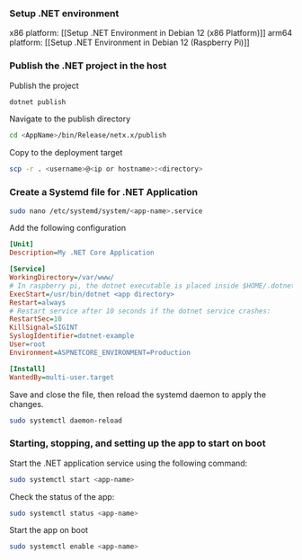 
### Setup .NET environment

x86 platform: [[Setup .NET Environment in Debian 12 (x86 Platform)]]
arm64 platform: [[Setup .NET Environment in Debian 12 (Raspberry Pi)]]

### Publish the .NET project in the host

Publish the project

```bash
dotnet publish
```

Navigate to the publish directory

```bash
cd <AppName>/bin/Release/netx.x/publish
```

Copy to the deployment target

```bash
scp -r . <username>@<ip or hostname>:<directory>
```

### Create a Systemd file for .NET Application

```bash
sudo nano /etc/systemd/system/<app-name>.service
```

Add the following configuration

```ini
[Unit]
Description=My .NET Core Application

[Service]
WorkingDirectory=/var/www/
# In raspberry pi, the dotnet executable is placed inside $HOME/.dotnet
ExecStart=/usr/bin/dotnet <app directory>
Restart=always
# Restart service after 10 seconds if the dotnet service crashes:
RestartSec=10
KillSignal=SIGINT
SyslogIdentifier=dotnet-example
User=root
Environment=ASPNETCORE_ENVIRONMENT=Production

[Install]
WantedBy=multi-user.target
```

Save and close the file, then reload the systemd daemon to apply the changes.

```bash
sudo systemctl daemon-reload
```

### Starting, stopping, and setting up the app to start on boot

Start the .NET application service using the following command:

```bash
sudo systemctl start <app-name>
```

Check the status of the app:

```bash
sudo systemctl status <app-name>
```

Start the app on boot

```bash
sudo systemctl enable <app-name>
```